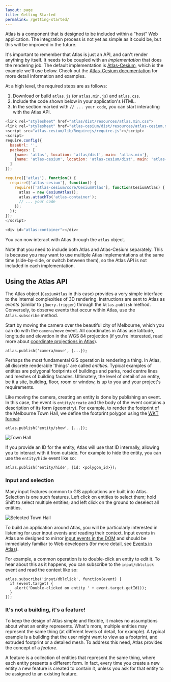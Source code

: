 ```yaml
---
layout: page
title: Getting Started
permalink: /getting-started/
---
```


Atlas is a component that is designed to be included within a "host" Web application. The
integration process is not yet as simple as it could be, but this will be improved in the future.

It's important to remember that Atlas is just an API, and can't render anything by itself. It needs
to be coupled with an *implementation* that does the rendering job. The default implementation is
[Atlas-Cesium][ac], which is the example we'll use below. Check out the [Atlas-Cesium
documentation][ac-docs] for more detail information and examples.

At a high level, the required steps are as follows:

1. Download or build `atlas.js` (or `atlas.min.js`) and `atlas.css`.
2. Include the code shown below in your application's HTML.
3. In the section marked with `// ... your code`, you can start interacting with the Atlas API.

```javascript
<link rel="stylesheet" href="atlas/dist/resources/atlas.min.css">
<link rel="stylesheet" href="atlas-cesium/dist/resources/atlas-cesium.min.css">
<script src="atlas-cesium/lib/Requirejs/require.js"></script>
<script>
require.config({
  baseUrl: '',
  packages: [
    {name: 'atlas', location: 'atlas/dist', main: 'atlas.min'},
    {name: 'atlas-cesium', location: 'atlas-cesium/dist', main: 'atlas-cesium.min'}
  ]
});

require(['atlas'], function() {
  require(['atlas-cesium'], function() {
    require(['atlas-cesium/core/CesiumAtlas'], function(CesiumAtlas) {
      atlas = new CesiumAtlas();
      atlas.attachTo('atlas-container');
      // ... your code
    });
  });
});
</script>

<div id="atlas-container"></div>
```

You can now interact with Atlas through the `atlas` object.

Note that you need to include both Atlas and Atlas-Cesium separately. This is because you may want
to use multiple Atlas implementations at the same time (side-by-side, or switch between them), so
the Atlas API is not included in each implementation.

## Using the Atlas API

The Atlas object (`CesiumAtlas` in this case) provides a very simple interface to the internal
complexities of 3D rendering. Instructions are sent to Atlas as *events* (similar to
`jQuery.trigger`) through the `Atlas.publish` method. Conversely, to observe events that occur
within Atlas, use the `Atlas.subscribe` method.

Start by moving the camera over the beautiful city of Melbourne, which you can do with the
`camera/move` event. All coordinates in Atlas use latitude, longitude and elevation in the WGS 84
projection (if you're interested, read more about [coordinate projections in
Atlas](design.md#gis-details)).

    atlas.publish('camera/move', {...});

Perhaps the most fundamental GIS operation is rendering a thing. In Atlas, all discrete renderable
'things' are called *entities*. Typical examples of entities are polygonal footprints of buildings
and parks, road centre lines and meshes of building facades. Ultimately, the level of detail of an
entity, be it a site, building, floor, room or window, is up to you and your project's requirements.

Like moving the camera, creating an entity is done by publishing an event. In this case, the event
is `entity/create` and the body of the event contains a description of its form (geometry).
For example, to render the footprint of the Melbourne Town Hall, we define the footprint polygon
using the [WKT format](wkt):

    atlas.publish('entity/show', {...});

![Town Hall](img/hall.jpg)

If you provide an ID for the entity, Atlas will use that ID internally, allowing you to interact
with it from outside. For example to hide the entity, you can use the `entity/hide` event like so:

    atlas.publish('entity/hide', {id: <polygon_id>});

### Input and selection

Many input features common to GIS applications are built into Atlas. Selection is one such features.
Left click on entities to select them; hold Shift to select multiple entities; and left click on the
ground to deselect all entities.

![Selected Town Hall](img/hall_selected.jpg)

To build an application around Atlas, you will be particularly interested in listening for user
input events and reading their context. Input events in Atlas are designed to mirror [input events
in the DOM](dom) and should be immediately familiar to Web developers (for more detail, see [Events
in Atlas][events]).

For example, a common operation is to double-click an entity to edit it. To hear about this as it
happens, you can subscribe to the `input/dblclick` event and read the context like so:

    atlas.subscribe('input/dblclick', function(event) {
      if (event.target) {
        alert('Double-clicked on entity ' + event.target.getId());
      }
    });

### It's not a building, it's a feature!

To keep the design of Atlas simple and flexible, it makes no assumptions about what an entity
represents. What's more, multiple entities may represent the same thing (at different levels of
detail, for example). A typical example is a building that the user might want to view as a
footprint, and extruded footprint or a detailed mesh. To address this need, Atlas provides the
concept of a *feature*.

A feature is a collection of entities that represent the same thing, where each entity presents a
different form. In fact, every time you create a new entity a new feature is created to contain it,
unless you ask for that entity to be assigned to an existing feature.


[ac]: https://github.com/urbanetic/atlas-cesium
[ac-docs]: http://docs.atlas-cesium.urbanetic.net/
[wkt]: https://en.wikipedia.org/wiki/Well-known_text
[dom]: http://www.w3.org/TR/DOM-Level-2-Events/events.html
[events]: design.md#events
